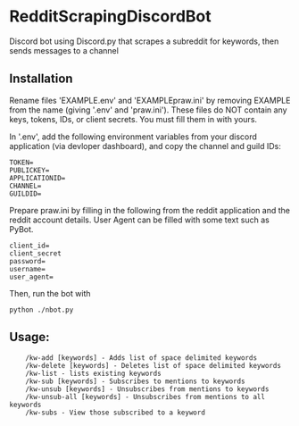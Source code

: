 # RedditScrapingDiscordBot
Discord bot using Discord.py that scrapes a subreddit for keywords, then sends messages to a channel

## Installation
Rename files 'EXAMPLE.env' and 'EXAMPLEpraw.ini' by removing EXAMPLE from the name (giving '.env' and 'praw.ini'). These files do NOT contain any keys, tokens, IDs, or client secrets. You must fill them in with yours.
	
In '.env', add the following environment variables from your discord application (via devloper dashboard), and copy the channel and guild IDs:

```
TOKEN=
PUBLICKEY=
APPLICATIONID=
CHANNEL=
GUILDID=
```

Prepare praw.ini by filling in the following from the reddit application and the reddit account details. User Agent can be filled with some text such as PyBot.

```
client_id=
client_secret
password=
username=
user_agent=
```

Then, run the bot with 
```
python ./nbot.py
```

## Usage:
```
	/kw-add [keywords] - Adds list of space delimited keywords
	/kw-delete [keywords] - Deletes list of space delimited keywords
	/kw-list - lists existing keywords
	/kw-sub [keywords] - Subscribes to mentions to keywords
	/kw-unsub [keywords] - Unsubscribes from mentions to keywords
	/kw-unsub-all [keywords] - Unsubscribes from mentions to all keywords
	/kw-subs - View those subscribed to a keyword
```